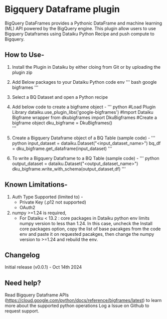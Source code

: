 # Bigquery Dataframe plugin

BigQuery DataFrames provides a Pythonic DataFrame and machine learning (ML) API powered by the BigQuery engine. This plugin allow users to use Bigquery Dataframes using Dataiku Python Recipe and push compute to Bigquery.

## How to Use-

1. Install the Plugin in Dataiku by either cloing from Git or by uploading the plugin zip
2. Add Below packages to your Dataiku Python code env
    ''' bash
    google
    bigframes
    '''

2. Select a BQ Dataset and open a Python recipe
4. Add below code to create a bigframe object -
    ''' python
    #Load Plugin Library
    dataiku.use_plugin_libs('google-bigframes')
    #Import Dataiku Bigframe wrapper
    from dkubigframes import DkuBigframes
    #Create a bigframe object
    dku_bigframe = DkuBigframes()   
    '''
5. Create a Bigquery Dataframe object of a BQ Table (sample code) -
    ''' python
    input_dataset = dataiku.Dataset("<input_dataset_name>")
    bq_df = dku_bigframe.get_dataframe(input_dataset)
    '''
6. To write a Bigquery Dataframe to a BQ Table (sample code) - 
    ''' python
    output_dataset = dataiku.Dataset("<output_dataset_name>")
    dku_bigframe.write_with_schema(output_dataset,df)
    '''

## Known Limitations-

1. Auth Type Supported (limited to) -
    - Private Key (.p12 not supported)
    - OAuth2
2. numpy >=1.24 is required, 
    - For Dataiku < 13.2 : core packages in Dataiku python env limits numpy version to less than 1.24. In this case, uncheck the Install core packages option, copy the list of base pacakges from the code env and paste it on requested pacakges, then change the numpy version to >=1.24 and rebuild the env.

## Changelog
Initial release (v0.0.1) - Oct 14th 2024

## Need help?
Read Bigquery Dataframe APIs (https://cloud.google.com/python/docs/reference/bigframes/latest) to learn more about the supported python operations
Log a Issue on Github to request support.